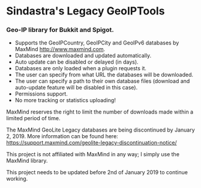# Sindastra's Legacy GeoIPTools
### Geo-IP library for Bukkit and Spigot.
- Supports the GeoIPCountry, GeoIPCity and GeoIPv6 databases by MaxMind <http://www.maxmind.com>.
- Databases are downloaded and updated automatically.
- Auto update can be disabled or delayed (in days).
- Databases are only loaded when a plugin requests it.
- The user can specify from what URL the databases will be downloaded.
- The user can specify a path to their own database files (download and auto-update feature will be disabled in this case).
- Permissions support.
- No more tracking or statistics uploading!

MaxMind reserves the right to limit the number of downloads made within a limited period of time.

The MaxMind GeoLite Legacy databases are being discontinued by January 2, 2019. 
More information can be found here: https://support.maxmind.com/geolite-legacy-discontinuation-notice/

This project is not affiliated with MaxMind in any way; I simply use the MaxMind library.

This project needs to be updated before 2nd of January 2019 to continue working.
